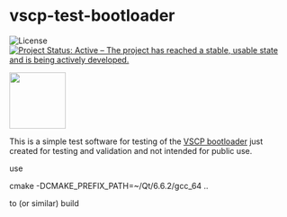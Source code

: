 # vscp-test-bootloader

![License](https://img.shields.io/badge/license-MIT-blue.svg)
[![Project Status: Active – The project has reached a stable, usable state and is being actively developed.](https://www.repostatus.org/badges/latest/active.svg)](https://www.repostatus.org/#active)

<img src="https://vscp.org/images/logo.png" width="100">

This is a simple test software for testing of the [VSCP bootloader](https://grodansparadis.github.io/vscp-doc-spec/#/./vscp_boot_loader_algorithm) just created for testing and validation and not intended for public use.


use 

  cmake -DCMAKE_PREFIX_PATH=~/Qt/6.6.2/gcc_64 ..

to (or similar) build
